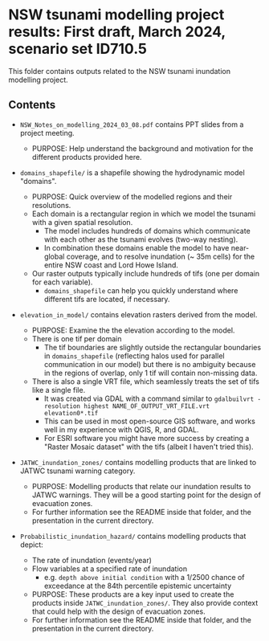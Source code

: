 # NSW tsunami modelling project results: First draft, March 2024, scenario set ID710.5

This folder contains outputs related to the NSW tsunami inundation modelling
project.

## Contents

* `NSW_Notes_on_modelling_2024_03_08.pdf` contains PPT slides from a project meeting. 
  * PURPOSE: Help understand the background and motivation for the different products provided here.

* `domains_shapefile/` is a shapefile showing the hydrodynamic model "domains". 
  * PURPOSE: Quick overview of the modelled regions and their resolutions.
  * Each domain is a rectangular region in which we model the tsunami with a given spatial resolution. 
    * The model includes hundreds of domains which communicate with each other as the tsunami evolves (two-way nesting). 
    * In combination these domains enable the model to have near-global coverage, and to resolve inundation (~ 35m cells) for the entire NSW coast and Lord Howe Island.
  * Our raster outputs typically include hundreds of tifs (one per domain for each variable). 
    * `domains_shapefile` can help you quickly understand where different tifs are located, if necessary.

* `elevation_in_model/` contains elevation rasters derived from the model.
  * PURPOSE: Examine the the elevation according to the model.
  * There is one tif per domain
    * The tif boundaries are slightly outside the rectangular boundaries in `domains_shapefile` (reflecting halos used for parallel communication in our model) but there is no ambiguity because in the regions of overlap, only 1 tif will contain non-missing data.
  * There is also a single VRT file, which seamlessly treats the set of tifs like a single file. 
    * It was created via GDAL with a command similar to `gdalbuilvrt -resolution highest NAME_OF_OUTPUT_VRT_FILE.vrt elevation0*.tif`
    * This can be used in most open-source GIS software, and works well in my experience with QGIS, R, and GDAL. 
    * For ESRI software you might have more success by creating a "Raster Mosaic dataset" with the tifs (albeit I haven't tried this).

* `JATWC_inundation_zones/` contains modelling products that are linked to JATWC tsunami warning category.
  * PURPOSE: Modelling products that relate our inundation results to JATWC warnings. They will be a good starting point for the design of evacuation zones.
  * For further information see the README inside that folder, and the presentation in the current directory.

* `Probabilistic_inundation_hazard/` contains modelling products that depict:
  * The rate of inundation (events/year)
  * Flow variables at a specified rate of inundation 
    * e.g. `depth above initial condition` with a 1/2500 chance of exceedance at the 84th percentile epistemic uncertainty
  * PURPOSE: These products are a key input used to create the products inside `JATWC_inundation_zones/`. They also provide context that could help with the design of evacuation zones.
  * For further information see the README inside that folder, and the presentation in the current directory.

